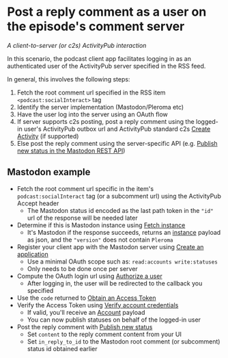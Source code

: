 # Post a reply comment as a user on the episode's comment server

_A client-to-server (or c2s) ActivityPub interaction_

In this scenario, the podcast client app facilitates logging in as an authenticated user of the ActivityPub server specified in the RSS feed.

In general, this involves the following steps:
1. Fetch the root comment url specified in the RSS item `<podcast:socialInteract>` tag
2. Identify the server implementation (Mastodon/Pleroma etc)
3. Have the user log into the server using an OAuth flow
4. If server supports c2s posting, post a reply comment using the logged-in user's ActivityPub outbox url and ActivityPub standard c2s [Create Activity](https://www.w3.org/TR/activitypub/#create-activity-outbox) (if supported)
5. Else post the reply comment using the server-specific API (e.g. [Publish new status in the Mastodon REST API](https://docs.joinmastodon.org/methods/statuses/))

## Mastodon example
* Fetch the root comment url specific in the item's `podcast:socialInteract` tag (or a subcomment url) using the ActivityPub Accept header
   * The Mastodon status id encoded as the last path token in the `"id"` url of the response will be needed later
* Determine if this is Mastodon instance using [Fetch instance](https://docs.joinmastodon.org/methods/instance/)
   * It's Mastodon if the response succeeds, returns an [instance](https://docs.joinmastodon.org/entities/instance/) payload as json, and the `"version"` does not contain `Pleroma`
* Register your client app with the Mastodon server using [Create an application](https://docs.joinmastodon.org/methods/apps/)
   * Use a minimal OAuth scope such as: `read:accounts write:statuses`
   * Only needs to be done once per server
* Compute the OAuth login url using [Authorize a user](https://docs.joinmastodon.org/methods/apps/oauth/#authorize-a-user)
   * After logging in, the user will be redirected to the callback you specified
* Use the `code` returned to [Obtain an Access Token](https://docs.joinmastodon.org/methods/apps/oauth/#obtain-a-token)
* Verify the Access Token using [Verify account credentials](https://docs.joinmastodon.org/methods/accounts/)
   * If valid, you'll receive an [Account](https://docs.joinmastodon.org/entities/account/) payload
   * You can now publish statuses on behalf of the logged-in user
* Post the reply comment with [Publish new status](https://docs.joinmastodon.org/methods/statuses/)
   * Set `content` to the reply comment content from your UI
   * Set `in_reply_to_id` to the Mastodon root comment (or subcomment) status id obtained earlier
  